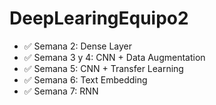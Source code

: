 # DeepLearingEquipo2
- ✅ Semana 2: Dense Layer
- ✅ Semana 3 y 4: CNN + Data Augmentation
- ✅ Semana 5: CNN + Transfer Learning
- ✅ Semana 6: Text Embedding
- ✅ Semana 7: RNN
